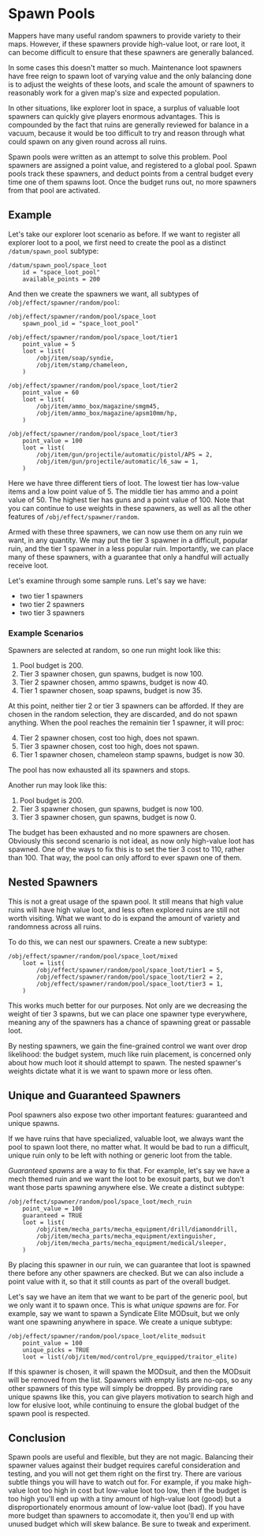 # Spawn Pools

Mappers have many useful random spawners to provide variety to their maps.
However, if these spawners provide high-value loot, or rare loot, it can become
difficult to ensure that these spawners are generally balanced.

In some cases this doesn't matter so much. Maintenance loot spawners have free
reign to spawn loot of varying value and the only balancing done is to adjust
the weights of these loots, and scale the amount of spawners to reasonably work
for a given map's size and expected population.

In other situations, like explorer loot in space, a surplus of valuable loot
spawners can quickly give players enormous advantages. This is compounded by the
fact that ruins are generally reviewed for balance in a vacuum, because it would
be too difficult to try and reason through what could spawn on any given round
across all ruins.

Spawn pools were written as an attempt to solve this problem. Pool spawners are
assigned a point value, and registered to a global pool. Spawn pools track these
spawners, and deduct points from a central budget every time one of them spawns
loot. Once the budget runs out, no more spawners from that pool are activated.

## Example

Let's take our explorer loot scenario as before. If we want to register all
explorer loot to a pool, we first need to create the pool as a distinct
`/datum/spawn_pool` subtype:

```dm
/datum/spawn_pool/space_loot
	id = "space_loot_pool"
	available_points = 200
```

And then we create the spawners we want, all subtypes of
`/obj/effect/spawner/random/pool`:

```dm
/obj/effect/spawner/random/pool/space_loot
	spawn_pool_id = "space_loot_pool"

/obj/effect/spawner/random/pool/space_loot/tier1
	point_value = 5
	loot = list(
		/obj/item/soap/syndie,
		/obj/item/stamp/chameleon,
	)

/obj/effect/spawner/random/pool/space_loot/tier2
	point_value = 60
	loot = list(
		/obj/item/ammo_box/magazine/smgm45,
		/obj/item/ammo_box/magazine/apsm10mm/hp,
	)

/obj/effect/spawner/random/pool/space_loot/tier3
	point_value = 100
	loot = list(
		/obj/item/gun/projectile/automatic/pistol/APS = 2,
		/obj/item/gun/projectile/automatic/l6_saw = 1,
	)
```

Here we have three different tiers of loot. The lowest tier has low-value items
and a low point value of 5. The middle tier has ammo and a point value of 50.
The highest tier has guns and a point value of 100. Note that you can continue
to use weights in these spawners, as well as all the other features of
`/obj/effect/spawner/random`.

Armed with these three spawners, we can now use them on any ruin we want, in any
quantity. We may put the tier 3 spawner in a difficult, popular ruin, and the
tier 1 spawner in a less popular ruin. Importantly, we can place many of these spawners, with a guarantee that only a handful will actually receive loot.

Let's examine through some sample runs. Let's say we have:

- two tier 1 spawners
- two tier 2 spawners
- two tier 3 spawners

### Example Scenarios

Spawners are selected at random, so one run might look like this:

1. Pool budget is 200.
2. Tier 3 spawner chosen, gun spawns, budget is now 100.
3. Tier 2 spawner chosen, ammo spawns, budget is now 40.
4. Tier 1 spawner chosen, soap spawns, budget is now 35.

At this point, neither tier 2 or tier 3 spawners can be afforded. If they are
chosen in the random selection, they are discarded, and do not spawn anything.
When the pool reaches the remainin tier 1 spawner, it will proc:

4. Tier 2 spawner chosen, cost too high, does not spawn.
5. Tier 3 spawner chosen, cost too high, does not spawn.
6. Tier 1 spawner chosen, chameleon stamp spawns, budget is now 30.

The pool has now exhausted all its spawners and stops.

Another run may look like this:

1. Pool budget is 200.
2. Tier 3 spawner chosen, gun spawns, budget is now 100.
3. Tier 3 spawner chosen, gun spawns, budget is now 0.

The budget has been exhausted and no more spawners are chosen. Obviously this
second scenario is not ideal, as now only high-value loot has spawned. One of
the ways to fix this is to set the tier 3 cost to 110, rather than 100. That
way, the pool can only afford to ever spawn one of them.

## Nested Spawners

This is not a great usage of the spawn pool. It still means that high value
ruins will have high value loot, and less often explored ruins are still not
worth visiting. What we want to do is expand the amount of variety and
randomness across all ruins.

To do this, we can nest our spawners. Create a new subtype:

```dm
/obj/effect/spawner/random/pool/space_loot/mixed
	loot = list(
		/obj/effect/spawner/random/pool/space_loot/tier1 = 5,
		/obj/effect/spawner/random/pool/space_loot/tier2 = 2,
		/obj/effect/spawner/random/pool/space_loot/tier3 = 1,
	)
```

This works much better for our purposes. Not only are we decreasing the weight
of tier 3 spawns, but we can place one spawner type everywhere, meaning any of
the spawners has a chance of spawning great or passable loot.

By nesting spawners, we gain the fine-grained control we want over drop
likelihood: the budget system, much like ruin placement, is concerned only about
how much loot it should attempt to spawn. The nested spawner's weights dictate
what it is we want to spawn more or less often.

## Unique and Guaranteed Spawners

Pool spawners also expose two other important features: guaranteed and unique
spawns.

If we have ruins that have specialized, valuable loot, we always want the pool
to spawn loot there, no matter what. It would be bad to run a difficult, unique
ruin only to be left with nothing or generic loot from the table.

_Guaranteed spawns_ are a way to fix that. For example, let's say we have a mech
themed ruin and we want the loot to be exosuit parts, but we don't want those
parts spawning anywhere else. We create a distinct subtype:

```dm
/obj/effect/spawner/random/pool/space_loot/mech_ruin
	point_value = 100
	guaranteed = TRUE
	loot = list(
		/obj/item/mecha_parts/mecha_equipment/drill/diamonddrill,
		/obj/item/mecha_parts/mecha_equipment/extinguisher,
		/obj/item/mecha_parts/mecha_equipment/medical/sleeper,
	)
```

By placing this spawner in our ruin, we can guarantee that loot is spawned there
before any other spawners are checked. But we can also include a point value
with it, so that it still counts as part of the overall budget.

Let's say we have an item that we want to be part of the generic pool, but we
only want it to spawn once. This is what _unique spawns_ are for. For example,
say we want to spawn a Syndicate Elite MODsuit, but we only want one spawning
anywhere in space. We create a unique subtype:

```dm
/obj/effect/spawner/random/pool/space_loot/elite_modsuit
	point_value = 100
	unique_picks = TRUE
	loot = list(/obj/item/mod/control/pre_equipped/traitor_elite)
```

If this spawner is chosen, it will spawn the MODsuit, and then the MODsuit will
be removed from the list. Spawners with empty lists are no-ops, so any other
spawners of this type will simply be dropped. By providing rare unique spawns
like this, you can give players motivation to search high and low for elusive
loot, while continuing to ensure the global budget of the spawn pool is
respected.

## Conclusion

Spawn pools are useful and flexible, but they are not magic. Balancing their
spawner values against their budget requires careful consideration and testing,
and you will not get them right on the first try. There are various subtle
things you will have to watch out for. For example, if you make high-value loot
too high in cost but low-value loot too low, then if the budget is too high
you'll end up with a tiny amount of high-value loot (good) but a
disproportionately enormous amount of low-value loot (bad). If you have more
budget than spawners to accomodate it, then you'll end up with unused budget
which will skew balance. Be sure to tweak and experiment.

